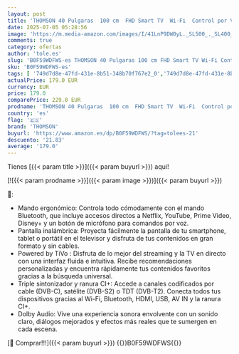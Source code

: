 ```yaml
---
layout: post
title: 'THOMSON 40 Pulgaras  100 cm  FHD Smart TV  Wi-Fi  Control por Voz  HDR10  Dolby Audio  Triple-Tuner  Cable/Satélite/Antena   HDMI  USB  Netflix  Youtube  Prime Video  Disney+ – 40FT2S35'
date: 2025-07-05 05:28:56
image: 'https://m.media-amazon.com/images/I/41LnP9DW0yL._SL500_._SL400_.jpg'
comments: true
category: ofertas
author: 'tole.es'
slug: 'B0F59WDFWS-es THOMSON 40 Pulgaras 100 cm FHD Smart TV Wi-Fi Control por...'
sku: 'B0F59WDFWS-es'
tags: [ '749d7d8e-47fd-431e-8b51-348b70f767e2_0','749d7d8e-47fd-431e-8b51-348b70f767e2_6901','Arborist Merchandising Root','Electrónica','Self Service','Special Features Stores','TV, vídeo y home cinema','Televisores','Top Brands Tech Selection','Top Brands Tech TVs','smart','thomson','tv','🇪🇸', ]
actualPrice: 179.0 EUR
currency: EUR
price: 179.0
comparePrice: 229.0 EUR
prodname: 'THOMSON 40 Pulgaras  100 cm  FHD Smart TV  Wi-Fi  Control por Voz  HDR10  Dolby Audio  Triple-Tuner  Cable/Satélite/Antena   HDMI  USB  Netflix  Youtube  Prime Video  Disney+ – 40FT2S35'
country: 'es'
flag: '🇪🇸'
brand: 'THOMSON'
buyurl: 'https://www.amazon.es/dp/B0F59WDFWS/?tag=tolees-21'
descuento: '21.83'
average: '179.0'
---
```


Tienes [{{< param title >}}]({{< param buyurl >}}) aqui!

[![{{< param prodname >}}]({{< param image >}})]({{< param buyurl >}})

🔎:

- Mando ergonómico: Controla todo cómodamente con el mando Bluetooth, que incluye accesos directos a Netflix, YouTube, Prime Video, Disney+ y un botón de micrófono para comandos por voz.
- Pantalla inalámbrica: Proyecta fácilmente la pantalla de tu smartphone, tablet o portátil en el televisor y disfruta de tus contenidos en gran formato y sin cables.
- Powered by TiVo : Disfruta de lo mejor del streaming y la TV en directo con una interfaz fluida e intuitiva. Recibe recomendaciones personalizadas y encuentra rápidamente tus contenidos favoritos gracias a la búsqueda universal.
- Triple sintonizador y ranura CI+: Accede a canales codificados por cable (DVB-C), satélite (DVB-S2) o TDT (DVB-T2). Conecta todos tus dispositivos gracias al Wi-Fi, Bluetooth, HDMI, USB, AV IN y la ranura CI+.
- Dolby Audio: Vive una experiencia sonora envolvente con un sonido claro, diálogos mejorados y efectos más reales que te sumergen en cada escena.

[🛒 Comprar!!!]({{< param buyurl >}})
{{<world>}}B0F59WDFWS{{</world>}}
